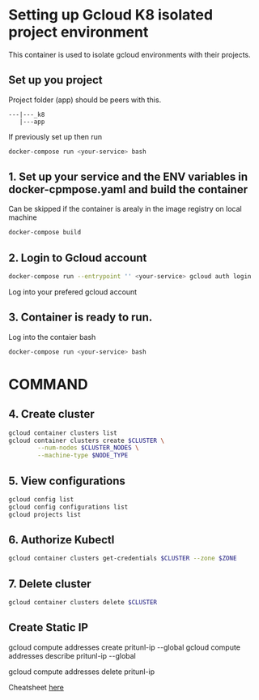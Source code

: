 # Setting up Gcloud K8 isolated project environment
This container is used to isolate gcloud environments with their projects. 

## Set up you project
Project folder (app) should be peers with this.
```
---|---_k8
   |---app
```
If previously set up then run 
```bash
docker-compose run <your-service> bash
```

## 1. Set up your service and the ENV variables in docker-cpmpose.yaml and build the container
Can be skipped if the container is arealy in the image registry on local machine	
```bash
docker-compose build
```
## 2. Login to Gcloud account

```bash
docker-compose run --entrypoint '' <your-service> gcloud auth login 
```
Log into your prefered gcloud account

## 3. Container is ready to run. 
Log into the contaier bash
```bash
docker-compose run <your-service> bash
```

# COMMAND
## 4. Create cluster
```bash
gcloud container clusters list
gcloud container clusters create $CLUSTER \
		--num-nodes $CLUSTER_NODES \
		--machine-type $NODE_TYPE
```

## 5. View configurations
```bash
gcloud config list
gcloud config configurations list
gcloud projects list
```

## 6. Authorize Kubectl
```bash
gcloud container clusters get-credentials $CLUSTER --zone $ZONE
```

## 7. Delete cluster
```bash
gcloud container clusters delete $CLUSTER
```

## Create Static IP
gcloud compute addresses create pritunl-ip --global
gcloud compute addresses describe pritunl-ip --global

gcloud compute addresses delete pritunl-ip


Cheatsheet [here](https://gist.github.com/pydevops/cffbd3c694d599c6ca18342d3625af97)
